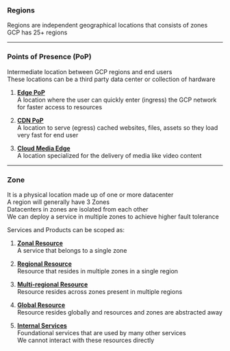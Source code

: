 ### Regions

Regions are independent geographical locations that consists of zones  
GCP has 25+ regions

---

### Points of Presence (PoP)

Intermediate location between GCP regions and end users  
These locations can be a third party data center or collection of hardware

1. **<u>Edge PoP</u>**  
   A location where the user can quickly enter (ingress) the GCP network for faster access to resources

2. **<u>CDN PoP</u>**  
   A location to serve (egress) cached websites, files, assets so they load very fast for end user

3. **<u>Cloud Media Edge</u>**  
   A location specialized for the delivery of media like video content

---

### Zone

It is a physical location made up of one or more datacenter  
A region will generally have 3 Zones  
Datacenters in zones are isolated from each other  
We can deploy a service in multiple zones to achieve higher fault tolerance

Services and Products can be scoped as:

1. **<u>Zonal Resource</u>**  
   A service that belongs to a single zone

2. **<u>Regional Resource</u>**  
   Resource that resides in multiple zones in a single region

3. **<u>Multi-regional Resource</u>**  
   Resource resides across zones present in multiple regions

4. **<u>Global Resource</u>**  
   Resource resides globally and resources and zones are abstracted away

5. **<u>Internal Services</u>**  
   Foundational services that are used by many other services  
   We cannot interact with these resources directly
